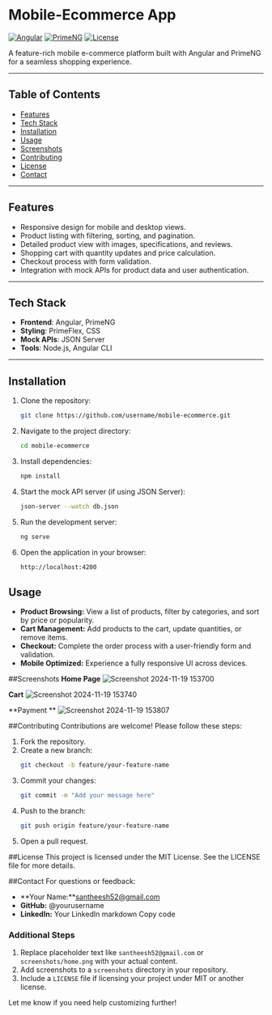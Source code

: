 # Mobile-Ecommerce App

[![Angular](https://img.shields.io/badge/Angular-v16-red)](https://angular.io/)
[![PrimeNG](https://img.shields.io/badge/PrimeNG-v16-blue)](https://www.primefaces.org/primeng/)
[![License](https://img.shields.io/badge/license-MIT-green)](LICENSE)

A feature-rich mobile e-commerce platform built with Angular and PrimeNG for a seamless shopping experience.

---

## Table of Contents
- [Features](#features)
- [Tech Stack](#tech-stack)
- [Installation](#installation)
- [Usage](#usage)
- [Screenshots](#screenshots)
- [Contributing](#contributing)
- [License](#license)
- [Contact](#contact)

---

## Features
- Responsive design for mobile and desktop views.
- Product listing with filtering, sorting, and pagination.
- Detailed product view with images, specifications, and reviews.
- Shopping cart with quantity updates and price calculation.
- Checkout process with form validation.
- Integration with mock APIs for product data and user authentication.

---

## Tech Stack
- **Frontend**: Angular, PrimeNG
- **Styling**: PrimeFlex, CSS
- **Mock APIs**: JSON Server
- **Tools**: Node.js, Angular CLI

---

## Installation

1. Clone the repository:
   ```bash
   git clone https://github.com/username/mobile-ecommerce.git

2. Navigate to the project directory:
   ```bash
   cd mobile-ecommerce

3. Install dependencies:
   ```bash
   npm install
4. Start the mock API server (if using JSON Server):
   ```bash
   json-server --watch db.json

5. Run the development server:
   ```bash
   ng serve
6. Open the application in your browser:
   ```bash
   http://localhost:4200

## Usage
- **Product Browsing:** View a list of products, filter by categories, and sort by price or popularity.
- **Cart Management:** Add products to the cart, update quantities, or remove items.
- **Checkout:** Complete the order process with a user-friendly form and validation.
- **Mobile Optimized:** Experience a fully responsive UI across devices.

##Screenshots
**Home Page**
![Screenshot 2024-11-19 153700](https://github.com/user-attachments/assets/c080a590-0dc5-4378-8a09-f18381874ab0)

**Cart**
![Screenshot 2024-11-19 153740](https://github.com/user-attachments/assets/6f77aac4-8678-4a0f-89b6-ac9de321744f)

**Payment **
![Screenshot 2024-11-19 153807](https://github.com/user-attachments/assets/9b9f8de6-5b7a-46ae-a473-0c26797e12cd)


##Contributing
Contributions are welcome! Please follow these steps:

1. Fork the repository.
2. Create a new branch:
   ```bash
   git checkout -b feature/your-feature-name
3. Commit your changes:
   ```bash
   git commit -m "Add your message here"
4. Push to the branch:
   ```bash
   git push origin feature/your-feature-name
5. Open a pull request.

##License
This project is licensed under the MIT License. See the LICENSE file for more details.

##Contact
For questions or feedback:

- **Your Name:**santheesh52@gmail.com
- **GitHub:** @yourusername
- **LinkedIn:** Your LinkedIn
markdown
Copy code

### **Additional Steps**
1. Replace placeholder text like `santheesh52@gmail.com` or `screenshots/home.png` with your actual content.
2. Add screenshots to a `screenshots` directory in your repository.
3. Include a `LICENSE` file if licensing your project under MIT or another license.

Let me know if you need help customizing further!







